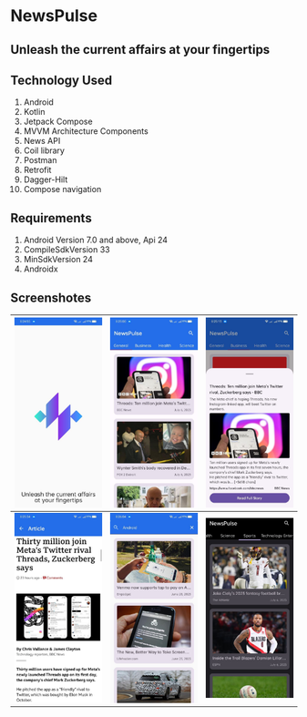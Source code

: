 # NewsPulse
## Unleash the current affairs at your fingertips


## Technology Used
 1. Android
 2. Kotlin
 3. Jetpack Compose
 4. MVVM Architecture Components
 5. News API
 6. Coil library
 7. Postman
 8. Retrofit
 9. Dagger-Hilt
 10. Compose navigation


## Requirements
1. Android Version 7.0 and above, Api 24
2. CompileSdkVersion 33
3. MinSdkVersion 24
4. Androidx

## Screenshotes

|<img src="https://github.com/aadityamp01/NewsPulse/blob/master/images/img1.jpg" alt="drawing" width="250"/> | <img src="https://github.com/aadityamp01/NewsPulse/blob/master/images/img2.jpg" alt="drawing" width="250"/> | <img src="https://github.com/aadityamp01/NewsPulse/blob/master/images/img3.jpg" alt="drawing" width="250"/> | 
|:---:|:---:|:---:|
|<img src="https://github.com/aadityamp01/NewsPulse/blob/master/images/img4.jpg" alt="drawing" width="250"/>|<img src="https://github.com/aadityamp01/NewsPulse/blob/master/images/img5.jpg" alt="drawing" width="250"/>|<img src="https://github.com/aadityamp01/NewsPulse/blob/master/images/img6.jpg" alt="drawing" width="250"/>|
